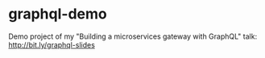 # graphql-demo
Demo project of my "Building a microservices gateway with GraphQL" talk:
http://bit.ly/graphql-slides
